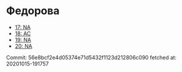 # Федорова
- [17: NA](17.md)
- [18: AC](18.md)
- [19: NA](19.md)
- [20: NA](20.md)

Commit: 56e8bcf2e4d05374e71d5432f1123d212806c090
 fetched at: 20201015-191757
